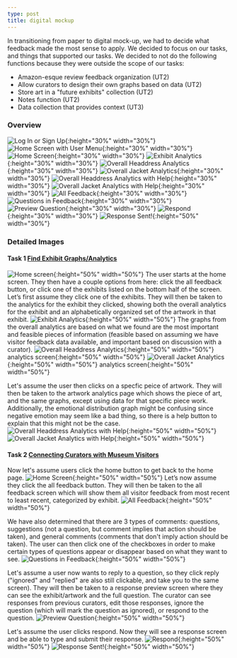 ```yaml
---
type: post
title: digital mockup
--- 
```

<style type="text/css">
.image-left {
  display: block;
  margin-left: auto;
  margin-right: auto;
  float: right;
}
</style>

In transitioning from paper to digital mock-up, we had to decide what feedback made the most sense to apply. We decided to focus on our tasks, and things that supported our tasks. We decided to not do the following functions because they were outside the scope of our tasks: 

* Amazon-esque review feedback organization (UT2)
* Allow curators to design their own graphs based on data (UT2)
* Store art in a "future exhibits" collection (UT2)
* Notes function (UT2)
* Data collection that provides context (UT3) 

### Overview 

![Log In or Sign Up](/museum-experience/images/prototyping/digital_mockup/log-in.jpg.png){:height="30%" width="30%"} ![Home Screen with User Menu](/museum-experience/images/prototyping/digital_mockup/home-menu.jpg.png){:height="30%" width="30%"} ![Home Screen](/museum-experience/images/prototyping/digital_mockup/home-screen.jpg.png){:height="30%" width="30%"} ![Exhibit Analytics](/museum-experience/images/prototyping/digital_mockup/exhibit-analytics.jpg.png){:height="30%" width="30%"} ![Overall Headdress Analytics](/museum-experience/images/prototyping/digital_mockup/overall-object-analytics.png){:height="30%" width="30%"} ![Overall Jacket Analytics](/museum-experience/images/prototyping/digital_mockup/object-analytics-two.png){:height="30%" width="30%"}
![Overall Headdress Analytics with Help](/museum-experience/images/prototyping/digital_mockup/overall-object-analytics-information.png){:height="30%" width="30%"} ![Overall Jacket Analytics with Help](/museum-experience/images/prototyping/digital_mockup/object-analytics-two-information.png){:height="30%" width="30%"} ![All Feedback](/museum-experience/images/prototyping/digital_mockup/exhibits-all-responses.jpg.png){:height="30%" width="30%"} ![Questions in Feedback](/museum-experience/images/prototyping/digital_mockup/questions-all-responses.jpg.png){:height="30%" width="30%"} 
![Preview Question](/museum-experience/images/prototyping/digital_mockup/respond-ignore-question.jpg.png){:height="30%" width="30%"} ![Respond](/museum-experience/images/prototyping/digital_mockup/reply-to-question.jpg.png){:height="30%" width="30%"} ![Response Sent!](/museum-experience/images/prototyping/digital_mockup/you-replied.jpg.png){:height="50%" width="30%"}

### Detailed Images

#### Task 1 [Find Exhibit Graphs/Analytics](https://github.com/londonmeanswild/museum-experience/blob/master/_posts/2018-11-08-usability-review.md#task-1-find-exhibit-graphsanalytics)

![Home screen](/museum-experience/images/prototyping/digital_mockup/home-screen.jpg.png){:height="50%" width="50%"} The user starts at the home screen. They then have a couple options from here: click the all feedback button, or click one of the exhibits listed on the bottom half of the screen. Let’s first assume they click one of the exhibits. They will then be taken to the analytics for the exhibit they clicked, showing both the overall analytics for the exhibit and an alphabetically organized set of the artwork in that exhibit. ![Exhibit Analytics](/museum-experience/images/prototyping/digital_mockup/exhibit-analytics.jpg.png){:height="50%" width="50%"} 
The graphs from the overall analytics are based on what we found are the most important and feasible pieces of information (feasible based on assuming we have visitor feedback data available, and important based on discussion with a curator). ![Overall Headdress Analytics](/museum-experience/images/prototyping/digital_mockup/object-analytics-information.png){:height="50%" width="50%"}
analytics screen{:height="50%" width="50%"} ![Overall Jacket Analytics](/museum-experience/images/prototyping/digital_mockup/object-analytics-two.png){:height="50%" width="50%"}
analytics screen{:height="50%" width="50%"}


Let's assume the user then clicks on a specfic peice of artwork. They will then be taken to the artwork analytics page which shows the piece of art, and the same graphs, except using data for that specific piece work. Additionally, the emotional distribution graph might be confusing since negative emotion may seem like a bad thing, so there is a help button to explain that this might not be the case. ![Overall Headdress Analytics with Help](/museum-experience/images/prototyping/digital_mockup/overall-object-analytics-information.png){:height="50%" width="50%"} ![Overall Jacket Analytics with Help](/museum-experience/images/prototyping/digital_mockup/object-analytics-two-information.png){:height="50%" width="50%"}



#### Task 2 [Connecting Curators with Museum Visitors](https://github.com/londonmeanswild/museum-experience/blob/master/_posts/2018-11-08-usability-review.md#task-2-connecting-curators-with-museum-visitors)

Now let's assume users click the home button to get back to the home page. ![Home Screen](/museum-experience/images/prototyping/digital_mockup/home-screen.jpg.png){:height="50%" width="50%"} Let’s now assume they click the all feedback button. They will then be taken to the all feedback screen which will show them all visitor feedback from most recent to least recent, categorized by exhibit. ![All Feedback](/museum-experience/images/prototyping/digital_mockup/exhibits-all-responses.jpg.png){:height="50%" width="50%"}

We have also determined that there are 3 types of comments: questions, suggestions (not a question, but comment implies that action should be taken), and general comments (comments that don't imply action should be taken). The user can then click one of the checkboxes in order to make certain types of questions appear or disappear based on what they want to see. ![Questions in Feedback](/museum-experience/images/prototyping/digital_mockup/questions-all-responses.jpg.png){:height="50%" width="50%"}

Let's assume a user now wants to reply to a question, so they click reply ("ignored" and "replied" are also still clickable, and take you to the same screen). They will then be taken to a response preview screen where they can see the exhibit/artwork and the full question. The curator can see responses from previous curators, edit those responses, ignore the question (which will mark the question as ignored), or respond to the question. 
![Preview Question](/museum-experience/images/prototyping/digital_mockup/respond-ignore-question.jpg.png){:height="50%" width="50%"}

Let's assume the user clicks respond. Now they will see a response screen and be able to type and submit their response. ![Respond](/museum-experience/images/prototyping/digital_mockup/respond-to-question.jpg.png){:height="50%" width="50%"} ![Response Sent!](/museum-experience/images/prototyping/digital_mockup/you-replied.jpg.png){:height="50%" width="50%"}

